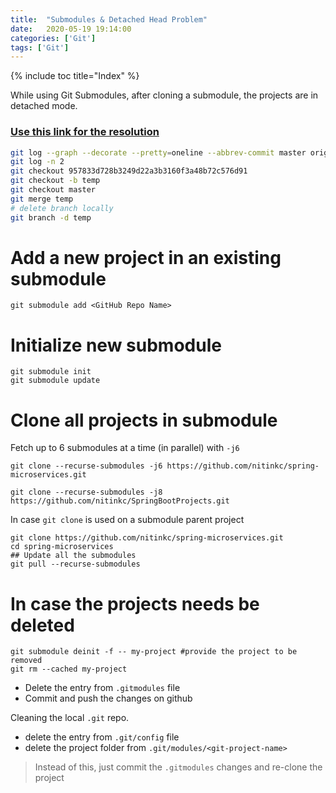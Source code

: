 ```yaml
---
title:  "Submodules & Detached Head Problem"
date:   2020-05-19 19:14:00
categories: ['Git']
tags: ['Git']
---
```


{% include toc title="Index" %}

While using Git Submodules, after cloning a submodule, the projects are in detached mode.

### [Use this link for the resolution](https://github.com/nitinkc/git-submodule-demo/blob/master/README.md)

```sh
git log --graph --decorate --pretty=oneline --abbrev-commit master origin/master
git log -n 2
git checkout 957833d728b3249d22a3b3160f3a48b72c576d91
git checkout -b temp
git checkout master
git merge temp
# delete branch locally
git branch -d temp
```

# Add a new project in an existing submodule
```shell
git submodule add <GitHub Repo Name>
```

# Initialize new submodule
```shell
git submodule init
git submodule update 
```

# Clone all projects in submodule
Fetch up to 6 submodules at a time (in parallel) with `-j6`

```shell
git clone --recurse-submodules -j6 https://github.com/nitinkc/spring-microservices.git

git clone --recurse-submodules -j8 https://github.com/nitinkc/SpringBootProjects.git
```

In case `git clone` is used on a submodule parent project
```shell
git clone https://github.com/nitinkc/spring-microservices.git
cd spring-microservices
## Update all the submodules
git pull --recurse-submodules
```

# In case the projects needs be deleted

```shell
git submodule deinit -f -- my-project #provide the project to be removed
git rm --cached my-project                                        
```

* Delete the entry from `.gitmodules` file
* Commit and push the changes on github

Cleaning the local `.git` repo.

* delete the entry from `.git/config` file
* delete the project folder from `.git/modules/<git-project-name>`

> Instead of this, just commit the `.gitmodules` changes and re-clone the project

